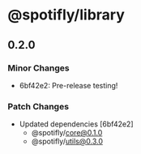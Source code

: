 # @spotifly/library

## 0.2.0

### Minor Changes

- 6bf42e2: Pre-release testing!

### Patch Changes

- Updated dependencies [6bf42e2]
  - @spotifly/core@0.1.0
  - @spotifly/utils@0.3.0
